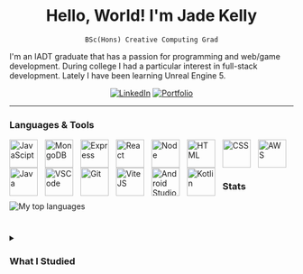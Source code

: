 <h1 align="center">Hello, World! I'm Jade Kelly</h1>

<p align="center">
  <code>BSc(Hons) Creative Computing Grad</code>
</p>

I'm an IADT graduate that has a passion for programming and web/game development. During college I had a particular interest in full-stack development. Lately I have been learning Unreal Engine 5.

  <p align="center">
    <a href="https://www.linkedin.com/in/jaderkelly">
      <img alt="LinkedIn" title="View my LinkedIn" src="https://img.shields.io/badge/%20LinkedIn%20-BADD7F"/></a>
    <a href="https://github.com/jade-r-k?tab=repositories">
      <img alt="Portfolio" title="View my Portfolio web app" src="https://img.shields.io/badge/%20Portfolio%20-EFACA5"/></a>
  </p>

---

<h3>Languages & Tools</h3>
<div>
  <img align="left" alt="JavaScipt" width="50px" style="padding-right:10px;" src="https://cdn.jsdelivr.net/gh/devicons/devicon@latest/icons/javascript/javascript-original.svg" />
  <img align="left" alt="MongoDB" width="50px" style="padding-right:10px;" src="https://cdn.jsdelivr.net/gh/devicons/devicon@latest/icons/mongodb/mongodb-original-wordmark.svg" />
  <img align="left" alt="Express" width="50px" style="padding-right:10px;" src="https://cdn.jsdelivr.net/gh/devicons/devicon@latest/icons/express/express-original-wordmark.svg" />
  <img align="left" alt="React" width="50px" style="padding-right:10px;" src="https://cdn.jsdelivr.net/gh/devicons/devicon@latest/icons/react/react-original-wordmark.svg" />
  <img align="left" alt="Node" width="50px" style="padding-right:10px;" src="https://cdn.jsdelivr.net/gh/devicons/devicon@latest/icons/nodejs/nodejs-original-wordmark.svg" />
  <img align="left" alt="HTML" width="50px" style="padding-right:10px;" src="https://cdn.jsdelivr.net/gh/devicons/devicon@latest/icons/html5/html5-original-wordmark.svg" />
  <img align="left" alt="CSS" width="50px" style="padding-right:10px;" src="https://cdn.jsdelivr.net/gh/devicons/devicon@latest/icons/css3/css3-original-wordmark.svg" />
  <img align="left" alt="AWS" width="50px" style="padding-right:10px;" src="https://cdn.jsdelivr.net/gh/devicons/devicon@latest/icons/amazonwebservices/amazonwebservices-original-wordmark.svg" />
  <img align="left" alt="Java" width="50px" style="padding-right:10px;" src="https://cdn.jsdelivr.net/gh/devicons/devicon@latest/icons/java/java-original-wordmark.svg" />
  <img align="left" alt="VSCode" width="50px" style="padding-right:10px;" src="https://cdn.jsdelivr.net/gh/devicons/devicon@latest/icons/vscode/vscode-original-wordmark.svg" />
  <img align="left" alt="Git" width="50px" style="padding-right:10px;" src="https://cdn.jsdelivr.net/gh/devicons/devicon@latest/icons/git/git-original-wordmark.svg" />
  <img align="left" alt="ViteJS" width="50px" style="padding-right:10px;" src="https://cdn.jsdelivr.net/gh/devicons/devicon@latest/icons/vitejs/vitejs-original.svg" />
  <img align="left" alt="Android Studio" width="50px" style="padding-right:10px;" src="https://cdn.jsdelivr.net/gh/devicons/devicon@latest/icons/androidstudio/androidstudio-original-wordmark.svg" />
  <img align="left" alt="Kotlin" width="50px" style="padding-right:10px;" src="https://cdn.jsdelivr.net/gh/devicons/devicon@latest/icons/kotlin/kotlin-original-wordmark.svg" />
</div>

<br/>
<br/>

#

### Stats

<img alt="My top languages" src="https://github-readme-stats.vercel.app/api/top-langs/?username=jade-r-k" />

#

<details>
 <summary><h3>What I Studied</h3></summary>
  <div align="left">
    <ul>
      <li>JavaScript (MERN stack, CRUD, REST API, Vue)</li>
      <li>Web Design (HTML, CSS, PHP, Miro, Figma, Git)</li>
      <li>Mobile Computing (Kotlin, Android Jetpack)</li>
      <li>Networks & Cloud Computing (AWS, Cisco)</li>
      <li>Database Management Systems (SQL)</li>
      <li>Programming (Java)</li>
      <li>Creative Digital Media (Photoshop, Illustrator, Premiere)</li>
      <li>Virtual/Augmented Reality (WebXR, Unity, C#)</li>
      <li>Research & Analytics (Google Analytics)</li>
    </ul>
  </div>
</details>


<!--
**jade-r-k/jade-r-k** is a ✨ _special_ ✨ repository because its `README.md` (this file) appears on your GitHub profile.

Here are some ideas to get you started:

- 🔭 I’m currently working on ...
- 🌱 I’m currently learning ...
- 👯 I’m looking to collaborate on ...
- 🤔 I’m looking for help with ...
- 💬 Ask me about ...
- 📫 How to reach me: ...
- 😄 Pronouns: ...
- ⚡ Fun fact: ...
-->
